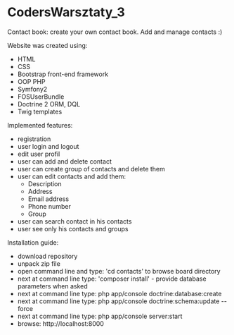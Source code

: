 # CodersWarsztaty_3

Contact book: create your own contact book. Add and manage contacts :) 

Website was created using:

- HTML
- CSS
- Bootstrap front-end framework
- OOP PHP
- Symfony2
- FOSUserBundle
- Doctrine 2 ORM, DQL
- Twig templates

Implemented features:

- registration
- user login and logout
- edit user profil
- user can add and delete contact
- user can create group of contacts and delete them
- user can edit contacts and add them:
    - Description
    - Address
    - Email address
    - Phone number
    - Group
- user can search contact in his contacts
- user see only his contacts and groups

Installation guide:

- download repository
- unpack zip file
- open command line and type: 'cd contacts' to browse board directory
- next at command line type: 'composer install' - provide database parameters when asked
- next at command line type: php app/console doctrine:database:create
- next at command line type: php app/console doctrine:schema:update --force
- next at command line type: php app/console server:start
- browse: http://localhost:8000 
